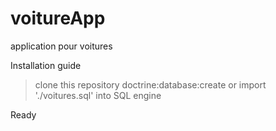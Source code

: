 # voitureApp
application pour voitures

Installation guide
>clone this repository
>doctrine:database:create or import './voitures.sql' into SQL engine

Ready
